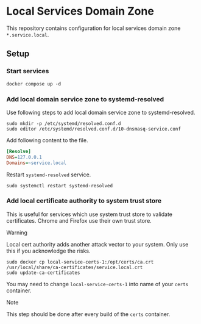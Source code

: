 # Local Services Domain Zone

This repository contains configuration for local services domain zone `*.service.local`.

## Setup

### Start services

```shell
docker compose up -d
```

### Add local domain service zone to systemd-resolved

Use following steps to add local domain service zone to systemd-resolved.

```shell
sudo mkdir -p /etc/systemd/resolved.conf.d
sudo editor /etc/systemd/resolved.conf.d/10-dnsmasq-service.conf
```

Add following content to the file.

```ini
[Resolve]
DNS=127.0.0.1
Domains=~service.local
```

Restart `systemd-resolved` service.

```shell
sudo systemctl restart systemd-resolved
```

### Add local certificate authority to system trust store

This is useful for services which use system trust store to validate certificates. Chrome and Firefox use their own trust store.

> [!Warning]
> Local cert authority adds another attack vector to your system. Only use this if you acknowledge the risks.

```shell
sudo docker cp local-service-certs-1:/opt/certs/ca.crt /usr/local/share/ca-certificates/service.local.crt
sudo update-ca-certificates
```

You may need to change `local-service-certs-1` into name of your `certs` container.

> [!Note]
> This step should be done after every build  of the `certs` container.

